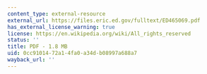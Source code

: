 ```yaml
---
content_type: external-resource
external_url: https://files.eric.ed.gov/fulltext/ED465069.pdf
has_external_license_warning: true
license: https://en.wikipedia.org/wiki/All_rights_reserved
status: ''
title: PDF - 1.8 MB
uid: 0cc91014-72a1-4fa0-a34d-b08997a688a7
wayback_url: ''
---
```

